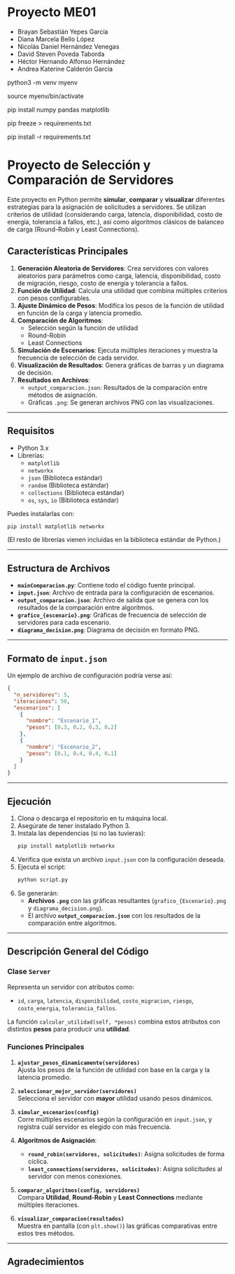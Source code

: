 # Proyecto ME01

- Brayan Sebastián Yepes García
- Diana Marcela Bello López
- Nicolás Daniel Hernández Venegas 
- David Steven Poveda Taborda 
- Héctor Hernando Alfonso Hernández 
- Andrea Katerine Calderón García 


python3 -m venv myenv

source myenv/bin/activate


pip install numpy pandas matplotlib


pip freeze > requirements.txt


pip install -r requirements.txt


# Proyecto de Selección y Comparación de Servidores

Este proyecto en Python permite **simular**, **comparar** y **visualizar** diferentes estrategias para la asignación de solicitudes a servidores. Se utilizan criterios de utilidad (considerando carga, latencia, disponibilidad, costo de energía, tolerancia a fallos, etc.), así como algoritmos clásicos de balanceo de carga (Round-Robin y Least Connections).  

## Características Principales
1. **Generación Aleatoria de Servidores**: Crea servidores con valores aleatorios para parámetros como carga, latencia, disponibilidad, costo de migración, riesgo, costo de energía y tolerancia a fallos.
2. **Función de Utilidad**: Calcula una utilidad que combina múltiples criterios con pesos configurables.
3. **Ajuste Dinámico de Pesos**: Modifica los pesos de la función de utilidad en función de la carga y latencia promedio.
4. **Comparación de Algoritmos**:
   - Selección según la función de utilidad
   - Round-Robin
   - Least Connections
5. **Simulación de Escenarios**: Ejecuta múltiples iteraciones y muestra la frecuencia de selección de cada servidor.
6. **Visualización de Resultados**: Genera gráficas de barras y un diagrama de decisión.
7. **Resultados en Archivos**:
   - `output_comparacion.json`: Resultados de la comparación entre métodos de asignación.  
   - Gráficas `.png`: Se generan archivos PNG con las visualizaciones.  

---

## Requisitos
- Python 3.x
- Librerías:
  - `matplotlib`
  - `networkx`
  - `json` (Biblioteca estándar)
  - `random` (Biblioteca estándar)
  - `collections` (Biblioteca estándar)
  - `os`, `sys`, `io` (Biblioteca estándar)

Puedes instalarlas con:
```bash
pip install matplotlib networkx
```
(El resto de librerías vienen incluidas en la biblioteca estándar de Python.)

---

## Estructura de Archivos
- **`mainComparacion.py`**: Contiene todo el código fuente principal.
- **`input.json`**: Archivo de entrada para la configuración de escenarios.  
- **`output_comparacion.json`**: Archivo de salida que se genera con los resultados de la comparación entre algoritmos.
- **`grafico_{escenario}.png`**: Gráficas de frecuencia de selección de servidores para cada escenario.
- **`diagrama_decision.png`**: Diagrama de decisión en formato PNG.

---

## Formato de `input.json`
Un ejemplo de archivo de configuración podría verse así:
```json
{
  "n_servidores": 5,
  "iteraciones": 50,
  "escenarios": [
    {
      "nombre": "Escenario_1",
      "pesos": [0.3, 0.2, 0.3, 0.2]
    },
    {
      "nombre": "Escenario_2",
      "pesos": [0.1, 0.4, 0.4, 0.1]
    }
  ]
}
```

---

## Ejecución
1. Clona o descarga el repositorio en tu máquina local.
2. Asegúrate de tener instalado Python 3.
3. Instala las dependencias (si no las tuvieras):
   ```bash
   pip install matplotlib networkx
   ```
4. Verifica que exista un archivo `input.json` con la configuración deseada.
5. Ejecuta el script:
   ```bash
   python script.py
   ```
6. Se generarán:
   - **Archivos `.png`** con las gráficas resultantes (`grafico_{Escenario}.png` y `diagrama_decision.png`).
   - El archivo **`output_comparacion.json`** con los resultados de la comparación entre algoritmos.

---

## Descripción General del Código

### Clase `Server`
Representa un servidor con atributos como:
- `id`, `carga`, `latencia`, `disponibilidad`, `costo_migracion`, `riesgo`, `costo_energia`, `tolerancia_fallos`.

La función `calcular_utilidad(self, *pesos)` combina estos atributos con distintos **pesos** para producir una **utilidad**.

### Funciones Principales

1. **`ajustar_pesos_dinamicamente(servidores)`**  
   Ajusta los pesos de la función de utilidad con base en la carga y la latencia promedio.

2. **`seleccionar_mejor_servidor(servidores)`**  
   Selecciona el servidor con **mayor** utilidad usando pesos dinámicos.

3. **`simular_escenarios(config)`**  
   Corre múltiples escenarios según la configuración en `input.json`, y registra cuál servidor es elegido con más frecuencia.

4. **Algoritmos de Asignación**:
   - **`round_robin(servidores, solicitudes)`**: Asigna solicitudes de forma cíclica.  
   - **`least_connections(servidores, solicitudes)`**: Asigna solicitudes al servidor con menos conexiones.

5. **`comparar_algoritmos(config, servidores)`**  
   Compara **Utilidad**, **Round-Robin** y **Least Connections** mediante múltiples iteraciones.

6. **`visualizar_comparacion(resultados)`**  
   Muestra en pantalla (con `plt.show()`) las gráficas comparativas entre estos tres métodos.

---

## Agradecimientos